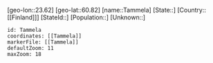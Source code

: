 ﻿---
location: [60.82,23.62]
mapzoom: [7,12] 
mapmarker: city 
type: City
tags:
- geo/City


SpocWebEntityId: 34746
isDeleted: false
confidential: public

---
[geo-lon::23.62]
[geo-lat::60.82]
[name::Tammela]
[State::]
[Country::[[Finland]]]
[StateId::]
[Population::]
[Unknown::]


```leaflet
id: Tammela
coordinates: [[Tammela]]
markerFile: [[Tammela]]
defaultZoom: 11 
maxZoom: 18
```
